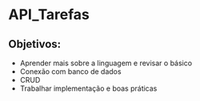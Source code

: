 # API_Tarefas

## Objetivos:
- Aprender mais sobre a linguagem e revisar o básico
- Conexão com banco de dados
- CRUD
- Trabalhar implementação e boas práticas
